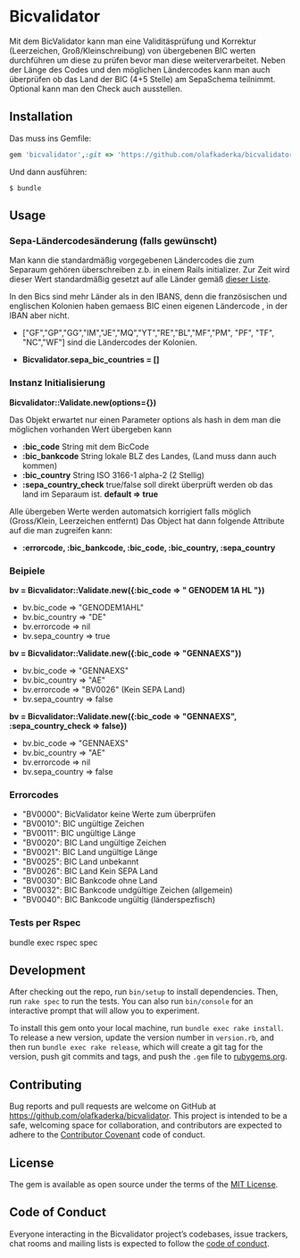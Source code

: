 # Bicvalidator
Mit dem BicValidator kann man eine Validitäsprüfung und Korrektur (Leerzeichen, Groß/Kleinschreibung) von übergebenen BIC werten durchführen um diese zu prüfen bevor man diese weiterverarbeitet.
Neben der Länge des Codes und den möglichen Ländercodes kann man auch überprüfen ob das Land der BIC (4+5 Stelle) am SepaSchema teilnimmt. 
Optional kann man den Check auch ausstellen.


## Installation

Das muss ins Gemfile:

```ruby
gem 'bicvalidator',:git => 'https://github.com/olafkaderka/bicvalidator.git', :branch => 'master'
```

Und dann ausführen:

    $ bundle

## Usage

### Sepa-Ländercodesänderung (falls gewünscht)
Man kann die standardmäßig vorgegebenen Ländercodes die zum Separaum gehören überschreiben z.b. in einem Rails initializer.
Zur Zeit wird dieser Wert standardmäßig gesetzt auf alle Länder gemäß [dieser Liste](https://wiki.xmldation.com/Support/EPC/List_of_SEPA_countries).

In den Bics sind mehr Länder als in den IBANS, denn die französischen und englischen Kolonien haben gemaess BIC einen eigenen Ländercode , in der IBAN aber nicht. 
* ["GF","GP","GG","IM","JE","MQ","YT","RE","BL","MF","PM", "PF", "TF", "NC","WF"] sind die Ländercodes der Kolonien.

* **Bicvalidator.sepa_bic_countries = []**

### Instanz Initialisierung
**Bicvalidator::Validate.new(options={})**

Das Objekt erwartet nur einen Parameter options als hash in dem man die möglichen vorhanden Wert übergeben kann
* **:bic_code** String mit dem BicCode
* **:bic_bankcode** String lokale BLZ des Landes, (Land muss dann auch kommen)
* **:bic_country** String ISO 3166-1 alpha-2 (2 Stellig)
* **:sepa_country_check** true/false soll direkt überprüft werden ob das land im Separaum ist. **default => true**

Alle übergeben Werte werden automatsich korrigiert falls möglich (Gross/Klein, Leerzeichen entfernt)
Das Object hat dann folgende Attribute auf die man zugreifen kann:
* **:errorcode, :bic_bankcode, :bic_code, :bic_country, :sepa_country**

### Beipiele
**bv = Bicvalidator::Validate.new({:bic_code  => " GENODEM 1A HL "})**
  * bv.bic_code => "GENODEM1AHL"
  * bv.bic_country => "DE"
  * bv.errorcode => nil
  * bv.sepa_country => true

**bv = Bicvalidator::Validate.new({:bic_code  => "GENNAEXS"})**
  * bv.bic_code => "GENNAEXS"
  * bv.bic_country => "AE"
  * bv.errorcode => "BV0026" (Kein SEPA Land)
  * bv.sepa_country => false

**bv = Bicvalidator::Validate.new({:bic_code  => "GENNAEXS", :sepa_country_check => false})**
  * bv.bic_code => "GENNAEXS"
  * bv.bic_country => "AE"
  * bv.errorcode => nil
  * bv.sepa_country => false



### Errorcodes

* "BV0000": BicValidator keine Werte zum überprüfen
* "BV0010": BIC ungültige Zeichen
* "BV0011": BIC ungültige Länge
* "BV0020": BIC Land ungültige Zeichen
* "BV0021": BIC Land ungültige Länge
* "BV0025": BIC Land unbekannt
* "BV0026": BIC Land Kein SEPA Land
* "BV0030": BIC Bankcode ohne Land
* "BV0032": BIC Bankcode undgültige Zeichen (allgemein)
* "BV0040": BIC Bankcode ungültig (länderspezfisch)



### Tests per Rspec
bundle exec rspec spec

## Development

After checking out the repo, run `bin/setup` to install dependencies. Then, run `rake spec` to run the tests. You can also run `bin/console` for an interactive prompt that will allow you to experiment.

To install this gem onto your local machine, run `bundle exec rake install`. To release a new version, update the version number in `version.rb`, and then run `bundle exec rake release`, which will create a git tag for the version, push git commits and tags, and push the `.gem` file to [rubygems.org](https://rubygems.org).

## Contributing

Bug reports and pull requests are welcome on GitHub at https://github.com/olafkaderka/bicvalidator. This project is intended to be a safe, welcoming space for collaboration, and contributors are expected to adhere to the [Contributor Covenant](http://contributor-covenant.org) code of conduct.

## License

The gem is available as open source under the terms of the [MIT License](http://opensource.org/licenses/MIT).

## Code of Conduct

Everyone interacting in the Bicvalidator project’s codebases, issue trackers, chat rooms and mailing lists is expected to follow the [code of conduct](https://github.com/olafkaderka/bicvalidator/blob/master/CODE_OF_CONDUCT.md).
